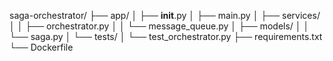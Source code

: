 saga-orchestrator/
├── app/
│   ├── __init__.py
│   ├── main.py
│   ├── services/
│   │   ├── orchestrator.py
│   │   └── message_queue.py
│   ├── models/
│   │   └── saga.py
│   └── tests/
│       └── test_orchestrator.py
├── requirements.txt
└── Dockerfile